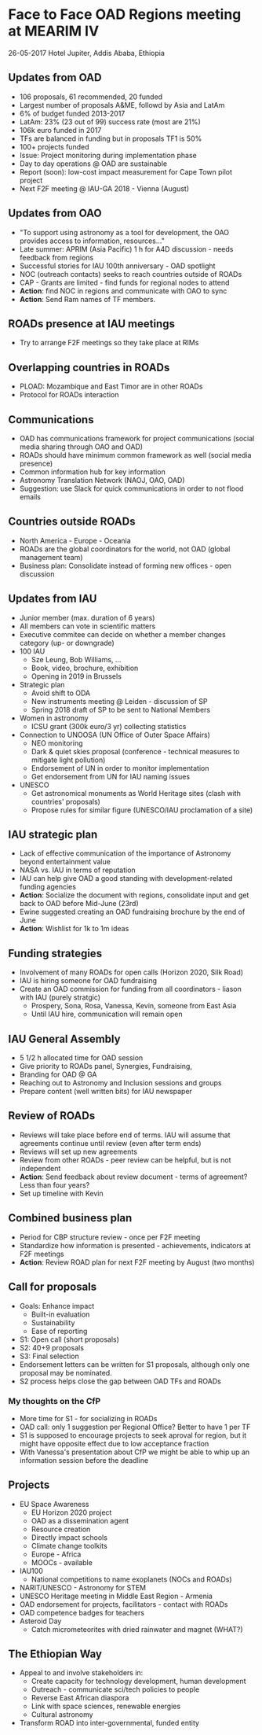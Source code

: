# Face to Face OAD Regions meeting at MEARIM IV
26-05-2017
Hotel Jupiter, Addis Ababa, Ethiopia

## Updates from OAD

- 106 proposals, 61 recommended, 20 funded
- Largest number of proposals A&ME, followd by Asia and LatAm
- 6% of budget funded 2013-2017
- LatAm: 23% (23 out of 99) success rate (most are 21%)
- 106k euro funded in 2017
- TFs are balanced in funding but in proposals TF1 is 50%
- 100+ projects funded
- Issue: Project monitoring during implementation phase
- Day to day operations @ OAD are sustainable
- Report (soon): low-cost impact measurement for Cape Town pilot project
- Next F2F meeting @ IAU-GA 2018 - Vienna (August)

## Updates from OAO

- "To support using astronomy as a tool for development, the OAO provides access to information, resources..."
- Late summer: APRIM (Asia Pacific) 1 h for A4D discussion - needs feedback from regions
- Successful stories for IAU 100th anniversary - OAD spotlight
- NOC (outreach contacts) seeks to reach countries outside of ROADs
- CAP - Grants are limited - find funds for regional nodes to attend
- **Action**: find NOC in regions and communicate with OAO to sync
- **Action**: Send Ram names of TF members.

## ROADs presence at IAU meetings

- Try to arrange F2F meetings so they take place at RIMs

## Overlapping countries in ROADs

- PLOAD: Mozambique and East Timor are in other ROADs
- Protocol for ROADs interaction

## Communications

- OAD has communications framework for project communications (social media sharing through OAO and OAD)
- ROADs should have minimum common framework as well (social media presence)
- Common information hub for key information
- Astronomy Translation Network (NAOJ, OAO, OAD)
- Suggestion: use Slack for quick communications in order to not flood emails

## Countries outside ROADs

- North America - Europe - Oceania
- ROADs are the global coordinators for the world, not OAD (global management team)
- Business plan: Consolidate instead of forming new offices - open discussion

## Updates from IAU

- Junior member (max. duration of 6 years)
- All members can vote in scientific matters
- Executive commitee can decide on whether a member changes category (up- or downgrade)
- 100 IAU 
    - Sze Leung, Bob Williams, ...
    - Book, video, brochure, exhibition
    - Opening in 2019 in Brussels
- Strategic plan
    - Avoid shift to ODA
    - New instruments meeting @ Leiden - discussion of SP
    - Spring 2018 draft of SP to be sent to National Members
- Women in astronomy
    - ICSU grant (300k euro/3 yr) collecting statistics
- Connection to UNOOSA (UN Office of Outer Space Affairs)
    - NEO monitoring
    - Dark & quiet skies proposal (conference - technical measures to mitigate light pollution)
    - Endorsement of UN in order to monitor implementation
    - Get endorsement from UN for IAU naming issues
- UNESCO
    - Get astronomical monuments as World Heritage sites (clash with countries' proposals)
    - Propose rules for similar figure (UNESCO/IAU proclamation of a site)
    
## IAU strategic plan

- Lack of effective communication of the importance of Astronomy beyond entertainment value
- NASA vs. IAU in terms of reputation
- IAU can help give OAD a good standing with development-related funding agencies
- **Action**: Socialize the document with regions, consolidate input and get back to OAD before Mid-June (23rd)
- Ewine suggested creating an OAD fundraising brochure by the end of June
- **Action**: Wishlist for 1k to 1m ideas

## Funding strategies

- Involvement of many ROADs for open calls (Horizon 2020, Silk Road)
- IAU is hiring someone for OAD fundraising
- Create an OAD commission for funding from all coordinators - liason with IAU (purely stratgic)
    - Prospery, Sona, Rosa, Vanessa, Kevin, someone from East Asia
    - Until IAU hire, communication will remain open

## IAU General Assembly

- 5 1/2 h allocated time for OAD session
- Give priority to ROADs panel, Synergies, Fundraising, 
- Branding for OAD @ GA
- Reaching out to Astronomy and Inclusion sessions and groups
- Prepare content (well written bits) for IAU newspaper

## Review of ROADs

- Reviews will take place before end of terms. IAU will assume that agreements continue until review (even after term ends)
- Reviews will set up new agreements
- Review from other ROADs - peer review can be helpful, but is not independent
- **Action**: Send feedback about review document - terms of agreement? Less than four years?
- Set up timeline with Kevin

## Combined business plan

- Period for CBP structure review - once per F2F meeting
- Standardize how information is presented - achievements, indicators at F2F meetings
- **Action**: Review ROAD plan for next F2F meeting by August (two months)

## Call for proposals

- Goals: Enhance impact
    - Built-in evaluation
    - Sustainability
    - Ease of reporting
- S1: Open call (short proposals)
- S2: 40+9 proposals
- S3: Final selection
- Endorsement letters can be written for S1 proposals, although only one proposal may be nominated.
- S2 process helps close the gap between OAD TFs and ROADs

### My thoughts on the CfP

- More time for S1 - for socializing in ROADs
- OAD call: only 1 suggestion per Regional Office? Better to have 1 per TF
- S1 is supposed to encourage projects to seek aproval for region, but it might have opposite effect due to low acceptance fraction
- With Vanessa's presentation about CfP we might be able to whip up an information session before the deadline

## Projects

- EU Space Awareness
    - EU Horizon 2020 project 
    - OAD as a dissemination agent
    - Resource creation
    - Directly impact schools
    - Climate change toolkits
    - Europe - Africa   
    - MOOCs - available
- IAU100
    - National competitions to name exoplanets (NOCs and ROADs)
- NARIT/UNESCO - Astronomy for STEM
- UNESCO Heritage meeting in Middle East Region - Armenia
- OAD endorsement for projects, facilitators - contact with ROADs
- OAD competence badges for teachers
- Asteroid Day
    - Catch micrometeorites with dried rainwater and magnet (WHAT?)

## The Ethiopian Way

- Appeal to and involve stakeholders in:
    - Create capacity for technology development, human development
    - Outreach - communicate sci/tech policies to people
    - Reverse East African diaspora
    - Link with space sciences, renewable energies
    - Cultural astronomy
- Transform ROAD into inter-governmental, funded entity
